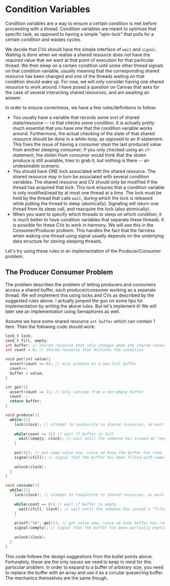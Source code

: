 # Condition Variables
Condition variables are a way to ensure a certain condition is met before proceeding with a thread. Condition variables are 
meant to optimize that specific task, as opposed to having a simple "spin-lock" that polls for a certain condition and wastes 
cycles. 

We decide that CVs should have the simple interface of `wait` and `signal`. Waiting is done when we realise a shared resource
does not have the required value that we want at that point of execution for that particular thread. We then sleep on a certain
condition until some other thread signals on that condition variable, usually meaning that the corresponding shared resource 
has been changed and one of the threads waiting on that condition should wake up. For now, we will only consider having one 
shared resource to work around. I have posed a question on Canvas that asks for the case of several interacting shared resources,
and am awaiting an answer.

In order to ensure correctness, we have a few rules/definitions to follow:

* You usually have a variable that records some sort of shared state/resource -- i.e that checks some condition. It is actually 
pretty much essential that you have one that the condition variable works around. Furthermore, the actual checking of the 
state of that shared resource should be done in a while-loop, as opposed to an if-statement. This fixes the issue of having 
a consumer steal the last produced value from another sleeping consumer; if you only checked using an `if`-statement, the 
stolen from consumer would think that the stolen produce is still available, tries to grab it, but nothing is there -- an
undesireable scenario.
* You should have ONE lock associated with the shared resource. The shared resource may in turn be associated with 
several condition variables. The shared resource and CV should only be modified if the thread has acquired that lock. This 
lock ensures that a condition variable is only modified/read by at most one thread at a time. The lock must be held by the 
thread that calls `wait`, during which the lock is released while putting the thread to sleep (atomically). Signaling will 
return one thread from its sleep call, and reacquire the lock (also atomically).
* When you want to specify which threads to sleep on which condition, it is much better to have condition variables that 
separate these threads. It is possible for these CVs to work in harmony. We will see this in the Consumer/Producer problem.
This handles the fact that the fairness when waking one thread using signal usually depends on the underlying data structure 
for storing sleeping threads.

Let's try using these rules in an implementation of the Producer/Consumer problem.

## The Producer Consumer Problem
The problem describes the problem of letting producers and consumers access a shared buffer, each producer/consumer working 
as a separate thread. We will implement this using locks and CVs as described by the suggested rules above. I actually jumped 
the gun on some tips for implementation by writing the above rules. But let's implement it! We will later see an implementation using Semaphores as well.

Assume we have some shared resource `int buffer` which can contain 1 item. Then the following code should work:

```C
lock_t lock;
cond_t fill, empty;
int buffer; // shared resource that only changes when the shared resource 'count' changes
int count = 0; // shared resource that dictates the condition

void put(int value){
  assert(count == 0); // only produce on a non-full buffer
  count++;
  buffer = value;
}

int get(){
  assert(count == 1); // only consume from a non-empty buffer
  count--;
  return buffer;
}

void produce(){
  while(1){
    lock(&lock); // attempt to read/write to shared resources, so must lock
    
    while(count == 1){ // wait if buffer is full
      wait(&empty, &lock); // wait until the someone has issued an "emptied" signal
    }
    
    put(42); // put some value now, since we know the buffer has room.
    signal(&fill); // signal that the buffer has been filled with something.
    
    unlock(&lock);
  }
}

void consume(){
  while(1){
    lock(&lock); // attempt to read/write to shared resources, so must lock
    
    while(count == 0){ // wait if buffer is empty
      wait(&fill, &lock); // wait until the someone has issued a "filled" signal
    }
    
    printf("%d", get()); // get value now, since we know buffer has room.
    signal(&empty); // signal that the buffer has been partially emptied by 1 unit.
    
    unlock(&lock);
  }
}
```

This code follows the design suggestions from the bullet points above. Fortunately, these are the only issues we need to 
keep in mind for this particular problem. In order to expand to a buffer of arbitrary size, you need to replace the buffer 
with an array and use it as a circular queue/ring buffer. The mechanics themselves are the same though.
